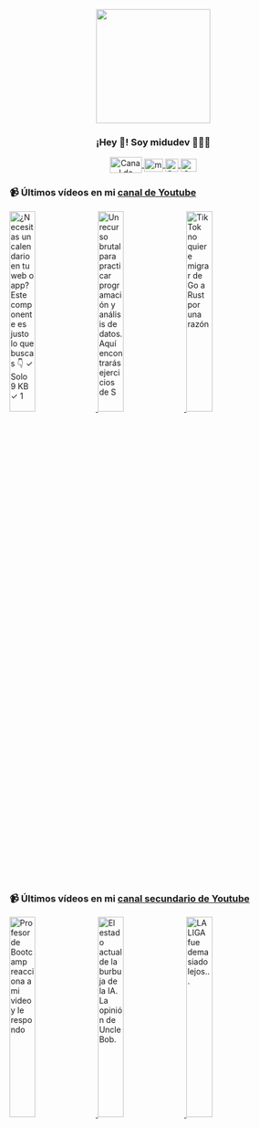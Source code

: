 <p align="center" width="300">
   <img align="center" width="200" src="https://user-images.githubusercontent.com/1561955/106762302-fda9de00-6635-11eb-99be-3ef744e60c0e.png" />
   <h3 align="center">¡Hey 👋! Soy midudev 👨🏻‍💻</h3>
</p>

<p align="center">
   <a href="https://twitch.tv/midudev" target="blank">
    <img align="center" src="https://upload.wikimedia.org/wikipedia/commons/c/ce/Twitch_logo_2019.svg" alt="Canal de Twitch de midudev" height="28px" width="56px" />
  </a>
  <span style="width: 8px;"> </span>
   <a href="https://youtube.com/midudev" target="blank">
    <img align="center" src="https://upload.wikimedia.org/wikipedia/commons/0/09/YouTube_full-color_icon_%282017%29.svg" alt="midudev" height="23px" width="33px" />
  </a>
  <span style="width: 8px;"> </span>
  <a href="https://instagram.com/midu.dev" target="blank">
    <img align="center" src="https://upload.wikimedia.org/wikipedia/commons/e/e7/Instagram_logo_2016.svg" alt="Canal de Instagram de midu.dev" height="23px" width="23px" />
  </a>
  <span style="width: 8px;"> </span>
  <a href="https://twitter.com/midudev" target="blank">
    <img align="center" src="https://upload.wikimedia.org/wikipedia/commons/thumb/6/6f/Logo_of_Twitter.svg/2491px-Logo_of_Twitter.svg.png" alt="Canal de Twitter de midudev" height="23px" width="28px" />
  </a>
</p>

### 📹 Últimos vídeos en mi [canal de Youtube](https://youtube.com/midudev?sub_confirmation=1)

<a href='https://youtu.be/47M1UnYpMaY' target='_blank'>
  <img width='30%' src='https://img.youtube.com/vi/47M1UnYpMaY/mqdefault.jpg' alt='¿Necesitas un calendario en tu web o app? Este componente es justo lo que buscas 👇  ✓ Solo 9 KB ✓ 1' />
</a>
<a href='https://youtu.be/-xcE85cmaHs' target='_blank'>
  <img width='30%' src='https://img.youtube.com/vi/-xcE85cmaHs/mqdefault.jpg' alt='Un recurso brutal para practicar programación y análisis de datos.  Aquí encontrarás ejercicios de S' />
</a>
<a href='https://youtu.be/qJs-zjV82cE' target='_blank'>
  <img width='30%' src='https://img.youtube.com/vi/qJs-zjV82cE/mqdefault.jpg' alt='TikTok no quiere migrar de Go a Rust por una razón' />
</a>

### 📹 Últimos vídeos en mi [canal secundario de Youtube](https://youtube.com/midulive?sub_confirmation=1)

<a href='https://youtu.be/hvnvdQdW7zM' target='_blank'>
  <img width='30%' src='https://img.youtube.com/vi/hvnvdQdW7zM/mqdefault.jpg' alt='Profesor de Bootcamp reacciona a mi video y le respondo' />
</a>
<a href='https://youtu.be/2Rxl5G-vbMU' target='_blank'>
  <img width='30%' src='https://img.youtube.com/vi/2Rxl5G-vbMU/mqdefault.jpg' alt='El estado actual de la burbuja de la IA. La opinión de Uncle Bob.' />
</a>
<a href='https://youtu.be/ra6TsXRq2RQ' target='_blank'>
  <img width='30%' src='https://img.youtube.com/vi/ra6TsXRq2RQ/mqdefault.jpg' alt='LALIGA fue demasiado lejos...' />
</a>